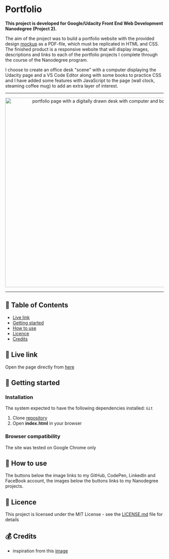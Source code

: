 # Portfolio

**This project is developed for Google/Udacity Front End Web Development Nanodegree (Project 2).**

The aim of the project was to build a portfolio website with the provided design [mockup](https://github.com/jpacsai/GoogleUdacity_Nanodegree/blob/master/Nanodegree/Portfolio_Project/design-mockup-portfolio.pdf) as a PDF-file, which must be replicated
in HTML and CSS. The finished product is a responsive website that will display images, descriptions and links to each of the 
portfolio projects I complete through the course of the Nanodegree program.

I choose to create an office desk "scene" with a computer displaying the Udacity page and a VS Code Editor along with some books to practice CSS
and I have added some features with JavaScript to the page (wall clock, steaming coffee mug) to add an extra layer of interest.

***

<p align="center">
  <img src="https://github.com/jpacsai/GoogleUdacity_Nanodegree/blob/master/Nanodegree/Portfolio_Project/screenshot.JPG" width="600" alt="portfolio page with a digitally drawn desk with computer and books"/>
</p>

***

## 📑 Table of Contents
* [Live link](#-live-link)
* [Getting started](#-getting-started)
* [How to use](#-how-to-use)
* [Licence](#-licence)
* [Credits](#-credits)

## 🔗 Live link  
Open the page directly from [here](https://jpacsai.github.io/GoogleUdacity_Nanodegree/Nanodegree/Portfolio_Project/)  

## 🏁 Getting started

### Installation  
The system expected to have the following dependencies installed: `Git`

1. Clone [repository](https://github.com/jpacsai/Neighborhood-App)
2. Open **index.html** in your browser

### Browser compatibility  
The site was tested on Google Chrome only

## 🍴 How to use  
The buttons below the image links to my GitHub, CodePen, LinkedIn and FaceBook account, the images below the buttons links to my Nanodegree projects.

## 📜 Licence

This project is licensed under the MIT License - see the [LICENSE.md](https://github.com/jpacsai/GoogleUdacity_Nanodegree/tree/master) file for details

## 💰 Credits
- inspiration from this [image](https://www.geeksread.com/wp-content/uploads/2018/02/intro-to-box-model.png)
